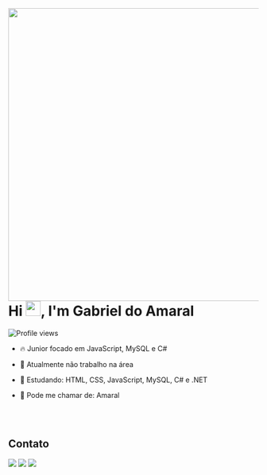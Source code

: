 <img align="right" height="590em" src="https://raw.githubusercontent.com/gist/skypse/2ebef65171ef3d5989857016fbc3d045/raw/0ae20725d9d2c1bef4c60f0fa7ad3c6e44432688/githubcard.svg"/>
<h1 align="left">Hi <img src="https://raw.githubusercontent.com/kaueMarques/kaueMarques/master/hi.gif" height="30px">, I'm Gabriel do Amaral</h1>
<p align="left"> <img src="https://komarev.com/ghpvc/?username=skypse&color=blueviolet" alt="Profile views" /> </p>

- 🔥 Junior focado em JavaScript, MySQL e C#

- 🔭 Atualmente não trabalho na área

- 💬 Estudando: HTML, CSS, JavaScript, MySQL, C# e .NET

- 🧐 Pode me chamar de: Amaral

<br><br>

## Contato
  <a href="https://www.instagram.com/skypse_/" target="_blank"><img src="https://img.shields.io/badge/-Instagram-%23E4405F?style=for-the-badge&logo=instagram&logoColor=white" target="_blank"></a>
  <a href = "mailto:contatogabrieldoamaralalves@gmail.com"><img src="https://img.shields.io/badge/-Gmail-%23333?style=for-the-badge&logo=gmail&logoColor=white" target="_blank"></a>
  <a href="" target="_blank"><img src="https://img.shields.io/badge/-LinkedIn-%230077B5?style=for-the-badge&logo=linkedin&logoColor=white" target="_blank"></a> 
